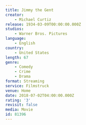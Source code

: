 ```yaml
---
title: Jimmy the Gent
creator:
    - Michael Curtiz
release: 1934-03-09T00:00:00.000Z
studios:
    - Warner Bros. Pictures
language:
    - English
country:
    - United States
length: 67
genre:
    - Comedy
    - Crime
    - Drama
format: Streaming
service: Filmstruck
venue: Home
date: 2018-07-02T04:00:00.000Z
rating: '3'
revisit: false
media: Movie
id: 81396
---
```



